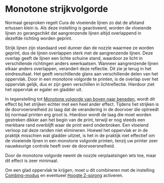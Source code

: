 Monotone strijkvolgorde
====
Normaal gesproken regelt Cura de vloeiende lijnen zo dat de afstand ertussen klein is. Als deze instelling is geactiveerd, worden de vloeiende lijnen zo gerangschikt dat aangrenzende lijnen altijd overlappend in dezelfde richting worden geprint.

Strijk lijnen zijn standaard veel dunner dan de nozzle waarmee ze worden geprint, dus de lijnen overlappen sterk met de aangrenzende lijnen. Deze overlap geeft de lijnen een lichte schuine stand, waardoor ze licht in verschillende richtingen anders weerkaatsen. Wanneer aangrenzende lijnen elkaar anders overlappen, verandert deze reflectie. Dit zie je terug in het eindresultaat. Het geeft verschillende glans aan verschillende delen van het oppervlak. Door in een monotone volgorde te printen, is de overlap over het oppervlak gelijk, dus er zijn geen verschillen in lichtreflectie. Hierdoor ziet het oppervlak er egaler en gladder uit.

In tegenstelling tot [Monotone volgorde van boven naar beneden](../top_bottom/skin_monotonic.md), wordt dit effect bij het strijken echter met een heel ander effect. Tijdens het strijken is de doorvoersnelheid zo laag dat de verandering in de doorvoer die optreedt bij normaal printen erg groot is. Hierdoor wordt de laag die moet worden gestreken dikker aan het begin van de print, terwijl er nog steeds een merkbare rand overblijft waar de print werd onderbroken. Een vloeiend verloop zal deze randen niet elimineren. Hoewel het oppervlak er in de praktijk misschien wat gladder uitziet, is het in de praktijk niet effectief om de vloeiende lijnen in een monotone volgorde printen, tenzij uw printer zeer nauwkeurige controle heeft over de doorvoersnelheid.

Door de monotone volgorde neemt de nozzle verplaatsingen iets toe, maar dit effect is zeer minimaal.

Om een glad oppervlak te krijgen, moet u dit combineren met de instelling [Combing-modus](../travel/retraction_combing.md) en eventueel [Hoogte Z-sprong](../travel/retraction_hop.md) activeren.